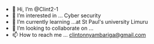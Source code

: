 - 👋 Hi, I’m @Clint2-1
- 👀 I’m interested in ... Cyber security
- 🌱 I’m currently learning ...at St Paul's university Limuru
- 💞️ I’m looking to collaborate on ...
- 📫 How to reach me ... clintonnyambariga@gmail.com

<!---
Clint2-1/Clint2-1 is a ✨ special ✨ repository because its `README.md` (this file) appears on your GitHub profile.
You can click the Preview link to take a look at your changes.
--->
